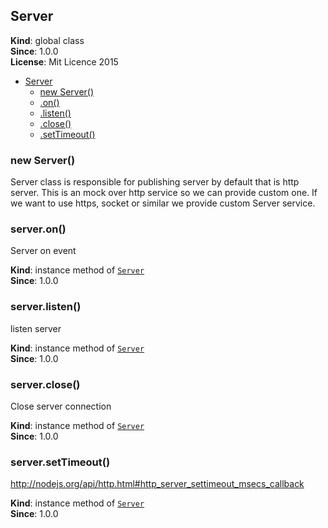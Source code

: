 <a name="Server"></a>
## Server
**Kind**: global class  
**Since**: 1.0.0  
**License**: Mit Licence 2015  

* [Server](#Server)
  * [new Server()](#new_Server_new)
  * [.on()](#Server+on)
  * [.listen()](#Server+listen)
  * [.close()](#Server+close)
  * [.setTimeout()](#Server+setTimeout)

<a name="new_Server_new"></a>
### new Server()
Server class is responsible for publishing server by default that is http server.
This is an mock over http service so we can provide custom one.
If we want to use https, socket or similar we provide custom Server service.

<a name="Server+on"></a>
### server.on()
Server on event

**Kind**: instance method of <code>[Server](#Server)</code>  
**Since**: 1.0.0  
<a name="Server+listen"></a>
### server.listen()
listen server

**Kind**: instance method of <code>[Server](#Server)</code>  
**Since**: 1.0.0  
<a name="Server+close"></a>
### server.close()
Close server connection

**Kind**: instance method of <code>[Server](#Server)</code>  
**Since**: 1.0.0  
<a name="Server+setTimeout"></a>
### server.setTimeout()
http://nodejs.org/api/http.html#http_server_settimeout_msecs_callback

**Kind**: instance method of <code>[Server](#Server)</code>  
**Since**: 1.0.0  
